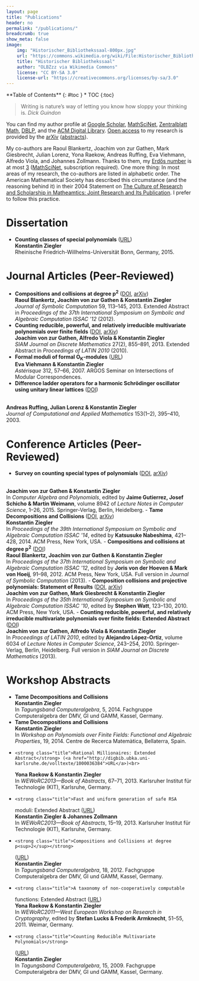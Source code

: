 ```yaml
---
layout: page
title: "Publications"
header: no
permalink: "/publications/"
breadcrumb: true
show_meta: false
image:
    img: "Historischer_Bibliothekssaal-800px.jpg"
    url: "https://commons.wikimedia.org/wiki/File:Historischer_Bibliothekssaal.JGP"
    title: "Historischer Bibliothekssaal"
    author: "OLBZzz via Wikimedia Commons"
    license: "CC BY-SA 3.0"
    license-url: "https://creativecommons.org/licenses/by-sa/3.0"
---
```


<div class="panel radius" markdown="1">
**Table of Contents**
{: #toc }
*  TOC
{:toc}
</div>

> Writing is nature’s way of letting you know how sloppy your thinking
> is.
<cite>Dick Guindon</cite>

You can find my author profile at <a
href="http://scholar.google.de/citations?sortby=pubdate&amp;hl=de&amp;user=_C-Boh4AAAAJ&amp;view_op=list_works">Google
Scholar</a>, <a
href="http://www.ams.org/mathscinet/search/publications.html?pg1=INDI&amp;s1=718087">MathSciNet</a>,
<a
href="http://www.zentralblatt-math.org/zmath/en/advanced/?q=ai:ziegler.konstantin">Zentralblatt
Math</a>, <a
href="http://www.informatik.uni-trier.de/~ley/pers/hd/z/Ziegler:Konstantin.html">DBLP</a>,
and the <a
href="https://dl.acm.org/author_page.cfm?id=81466646150&amp;coll=DL&amp;dl=GUIDE&amp;CFID=522446437&amp;CFTOKEN=57491989">ACM
Digital Library</a>. <a
href="http://www.phdcomics.com/comics/archive.php?comicid=1533">Open
access</a> to my research is provided by the <a
href="http://arxiv.org/a/ziegler_k_1">arXiv</a> (<a
href="http://front.math.ucdavis.edu/search?a=konstantin+ziegler&amp;s=Abstracts">abstracts</a>).

My co-authors are Raoul Blankertz, Joachim von zur Gathen, Mark
Giesbrecht, Julian Lorenz, Yona Raekow, Andreas Ruffing, Eva Viehmann,
Alfredo Viola, and Johannes Zollmann. Thanks to them, my <a
href="https://en.wikipedia.org/wiki/Erd%C5%91s_number">Erd&#337;s
number</a> is at most <a
href="https://www.csauthors.net/distance/paul-erdos/konstantin%20ziegler">3</a>
(<a
href="http://www.ams.org/mathscinet/collaborationDistance.html?group_source=718087">MathSciNet</a>,
subscription required). One more thing: In most areas of my research,
the co-authors are listed in alphabetic order. The American
Mathematical Society has described this circumstance (and the
reasoning behind it) in their 2004 Statement on <a
href="https://www.ams.org/profession/leaders/culture/CultureStatement04.pdf">The
Culture of Research and Scholarship in Matheamtics: Joint Research and
Its Publication</a>. I prefer to follow this practice.

# Dissertation

- <strong class="title">Counting classes of special polynomials</strong>
    (<a href="http://hss.ulb.uni-bonn.de/2015/3981/3981.htm">URL</a>)<br>
    <strong class="author">Konstantin Ziegler</strong><br> Rheinische
    Friedrich-Willhelms-Universit&auml;t Bonn, Germany, 2015.



# Journal Articles (Peer-Reviewed)

- <strong class="title">Compositions and collisions at degree
    p<sup>2</sup></strong> (<a
    href="http://dx.doi.org/10.1016/j.jsc.2013.06.001">DOI</a>, <a
    href="http://arxiv.org/abs/1202.5810">arXiv</a>)<br> <strong
    class="author">Raoul Blankertz, Joachim von zur Gathen &amp;
    Konstantin Ziegler</strong><br> <cite>Journal of Symbolic
    Computation</cite> 59, 113&ndash;145, 2013. Extended Abstract in
    <cite>Proceedings of the 37th International Symposium on Symbolic
    and Algebraic Computation ISSAC '12</cite> (2012).
- <strong class="title">Counting reducible, powerful, and relatively irreducible
    multivariate polynomials over finite fields</strong>
    (<a href="http://dx.doi.org/10.1137/110854680">DOI</a>, <a href="http://arxiv.org/abs/0912.3312">arXiv</a>)<br>
    <strong class="author">Joachim von zur Gathen, Alfredo Viola &amp; Konstantin
      Ziegler</strong><br>
    <cite>SIAM Journal on Discrete
    Mathematics</cite> 27(2), 855&ndash;891, 2013.
    Extended Abstract in <cite>Proceedings of LATIN 2010</cite> (2010).
- <strong class="title">Formal moduli of formal O<sub>K</sub>-modules</strong> (<a href="http://smf4.emath.fr/Publications/Asterisque/2007/312/html/smf_ast_312_57-66.html">URL</a>)<br>
    <strong class="author">Eva Viehmann &amp; Konstantin Ziegler</strong><br>
      <cite>Ast&eacute;risque</cite> 312, 57&ndash;66, 2007. ARGOS
      Seminar on Intersections of Modular Correspondences.
- <strong class="title">Difference ladder operators for a harmonic Schr&ouml;dinger
    oscillator using unitary linear lattices</strong> (<a href="http://dx.doi.org/10.1016/S0377-0427(02)00613-1">DOI</a>)
<br>
    <strong class="author">Andreas Ruffing, Julian Lorenz &amp; Konstantin
      Ziegler</strong><br>
    <cite>Journal of Computational and Applied
      Mathematics</cite> 153(1&ndash;2),
      395&ndash;410, 2003.



# Conference Articles (Peer-Reviewed)

- <strong class="title">Survey on counting special types of polynomials</strong>
    (<a href="http://dx.doi.org/10.1007/978-3-319-15081-9_3">DOI</a>,
  <a href="http://arxiv.org/abs/1407.2970">arXiv</a>)
<br>
    <strong class="author">Joachim von zur Gathen &amp; Konstantin Ziegler</strong><br>
    In <cite>Computer Algebra and Polynomials</cite>, edited
    by <strong class="author">Jaime Gutierrez, Josef Schicho &amp;
    Martin Weimann</strong>, volume 8942 of <cite>Lecture Notes in
    Computer Science</cite>, 1&ndash;26, 2015. Springer-Verlag, Berlin,
    Heidelberg.
-  <strong class="title">Tame Decompositions and Collisions</strong> (<a href="http://dx.doi.org/10.1145/2608628.2608653">DOI</a>,
<a href="http://arxiv.org/abs/1402.5945">arXiv</a>)<br>
    <strong class="author">Konstantin Ziegler</strong><br>
    In <cite>Proceedings of the 39th International Symposium on Symbolic and
Algebraic Computation ISSAC '14</cite>, edited by <strong class="author">Katsusuke
    Nabeshima</strong>, 421&ndash;428, 2014. ACM Press, New York, USA.
-  <strong class="title">Compositions and collisions at degree p<sup>2</sup></strong>
    (<a href="http://dx.doi.org/10.1145/2442829.2442846">DOI</a>)<br>
    <strong class="author">Raoul Blankertz, Joachim von zur Gathen
      &amp; Konstantin Ziegler</strong><br> In <cite>Proceedings of
      the 37th International Symposium on Symbolic and Algebraic
      Computation ISSAC '12</cite>, edited
      by <strong class="author">Joris von der Hoeven &amp; Mark von
      Hoeij</strong>, 91&ndash;98, 2012.  ACM Press, New York, USA.
      Full version in <cite>Journal of Symbolic Computation</cite>
      (2013).
-     <strong class="title">Composition collisions and projective
    polynomials: Statement of Results</strong>
    (<a href="http://dx.doi.org/10.1145/1837934.1837962">DOI</a>,
    <a href="http://arxiv.org/abs/1005.1087">arXiv</a>)<br>
    <strong class="author">Joachim von zur Gathen, Mark Giesbrecht &amp; Konstantin
      Ziegler</strong><br>
    In <cite>Proceedings of the 35th International Symposium on Symbolic and
Algebraic Computation ISSAC '10</cite>, edited
    by <strong class="author">Stephen Watt</strong>, 123&ndash;130, 2010.
    ACM Press, New York, USA.
-     <strong class="title">Counting reducible, powerful, and relatively irreducible
    multivariate polynomials over finite fields: Extended Abstract</strong>
    (<a href="http://dx.doi.org/10.1007/978-3-642-12200-2_23">DOI</a>)<br>
    <strong class="author">Joachim von zur Gathen, Alfredo Viola &amp;
      Konstantin Ziegler</strong><br> In <cite>Proceedings of LATIN
      2010</cite>, edited by <strong class="author">Alejandro
      L&oacute;pez-Ortiz</strong>, volume 6034 of <cite>Lecture Notes
      in Computer Science</cite>, 243&ndash;254, 2010.
      Springer-Verlag, Berlin, Heidelberg. Full version in
    <cite>SIAM Journal on Discrete Mathematics</cite> (2013).



# Workshop Abstracts

- <strong class="title">Tame Decompositions and Collisions</strong><br>
    <strong class="author">Konstantin Ziegler</strong><br>
    In <cite>Tagungsband Computeralgebra</cite>, 5, 2014.
    Fachgruppe Computeralgebra der DMV, GI und GAMM, Kassel, Germany.
- <strong class="title">Tame Decompositions and Collisions</strong><br>
    <strong class="author">Konstantin Ziegler</strong><br>
    In <cite>Workshop on Polynomials over Finite Fields: Functional
    and Algebraic Properties</cite>, 19, 2014.
    Centre de Recerca Matem&agrave;tica, Bellaterra, Spain.
-     <strong class="title">Rational Millionaires: Extended Abstract</strong> (<a href="http://digbib.ubka.uni-karlsruhe.de/volltexte/1000036384">URL</a>)<br>
    <strong class="author">Yona Raekow &amp; Konstantin Ziegler</strong><br>
    In <cite>WEWoRC2013&mdash;Book of Abstracts</cite>, 67&ndash;71, 2013.
    Karlsruher Institut f&uuml;r Technologie (KIT), Karlsruhe, Germany.
-     <strong class="title">Fast and uniform generation of safe RSA
    moduli: Extended Abstract</strong>
    (<a href="http://digbib.ubka.uni-karlsruhe.de/volltexte/1000036384">URL</a>)<br>
    <strong class="author">Konstantin Ziegler &amp; Johannes Zollmann</strong><br>
    In <cite>WEWoRC2013&mdash;Book of Abstracts</cite>, 15&ndash;19, 2013.
    Karlsruher Institut f&uuml;r Technologie (KIT), Karlsruhe, Germany.
-     <strong class="title">Compositions and Collisions at degree p<sup>2</sup></strong>
    (<a href="http://www.fachgruppe-computeralgebra.de/data/Tagungen/Kassel2012/Booklet.pdf">URL</a>)<br>
    <strong class="author">Konstantin Ziegler</strong><br>
    In <cite>Tagungsband Computeralgebra</cite>, 18, 2012.
    Fachgruppe Computeralgebra der DMV, GI und GAMM, Kassel, Germany.
-     <strong class="title">A taxonomy of non-cooperatively computable
    functions: Extended Abstract</strong>
    (<a href="http://www.uni-weimar.de/cms/fileadmin/medien/medsicherheit/WEWoRC2011/files/conference_record3.pdf">URL</a>)<br>
    <strong class="author">Yona Raekow &amp; Konstantin Ziegler</strong><br>
    In <cite>WEWoRC2011&mdash;West European Workshop on Research in
    Cryptography</cite>, edited by <strong class="author">Stefan Lucks &amp; Frederik
      Armknecht</strong>, 51&ndash;55, 2011.
    Weimar, Germany.
-     <strong class="title">Counting Reducible Multivariate Polynomials</strong>
    (<a href="http://www.mathematik.uni-kassel.de/compmath/catagung/Booklet-Tagung-Kassel-2009.pdf">URL</a>)<br>
    <strong class="author">Konstantin Ziegler</strong><br>
    In <cite>Tagungsband Computeralgebra</cite>, 15, 2009.
    Fachgruppe Computeralgebra der DMV, GI und GAMM, Kassel, Germany.
